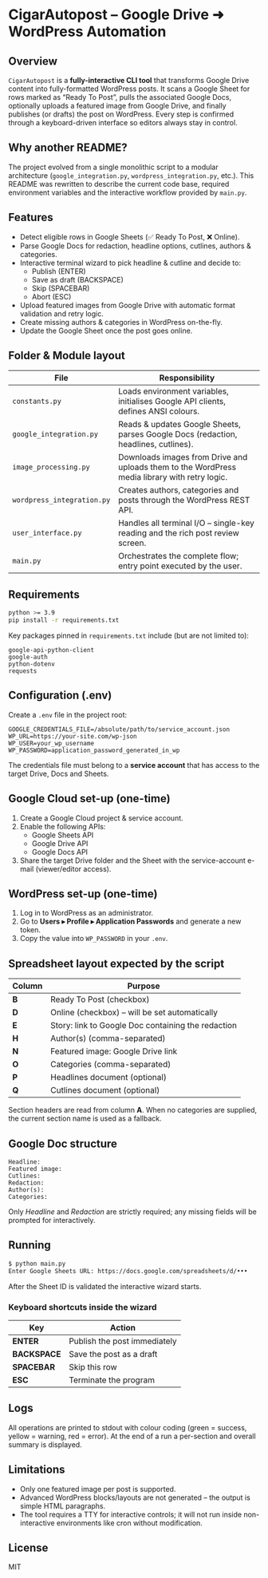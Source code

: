 # CigarAutopost – Google Drive ➜ WordPress Automation

## Overview

`CigarAutopost` is a **fully-interactive CLI tool** that transforms Google Drive content into fully-formatted WordPress posts. It scans a Google Sheet for rows marked as “Ready To Post”, pulls the associated Google Docs, optionally uploads a featured image from Google Drive, and finally publishes (or drafts) the post on WordPress. Every step is confirmed through a keyboard-driven interface so editors always stay in control.

## Why another README?

The project evolved from a single monolithic script to a modular architecture (`google_integration.py`, `wordpress_integration.py`, etc.). This README was rewritten to describe the current code base, required environment variables and the interactive workflow provided by `main.py`.

## Features

* Detect eligible rows in Google Sheets (✅ Ready To Post, ❌ Online).
* Parse Google Docs for redaction, headline options, cutlines, authors & categories.
* Interactive terminal wizard to pick headline & cutline and decide to:
  * Publish (ENTER)
  * Save as draft (BACKSPACE)
  * Skip (SPACEBAR)
  * Abort (ESC)
* Upload featured images from Google Drive with automatic format validation and retry logic.
* Create missing authors & categories in WordPress on-the-fly.
* Update the Google Sheet once the post goes online.

## Folder & Module layout

| File | Responsibility |
|------|----------------|
| `constants.py` | Loads environment variables, initialises Google API clients, defines ANSI colours. |
| `google_integration.py` | Reads & updates Google Sheets, parses Google Docs (redaction, headlines, cutlines). |
| `image_processing.py` | Downloads images from Drive and uploads them to the WordPress media library with retry logic. |
| `wordpress_integration.py` | Creates authors, categories and posts through the WordPress REST API. |
| `user_interface.py` | Handles all terminal I/O – single-key reading and the rich post review screen. |
| `main.py` | Orchestrates the complete flow; entry point executed by the user. |

## Requirements

```bash
python >= 3.9
pip install -r requirements.txt
```

Key packages pinned in `requirements.txt` include (but are not limited to):

```
google-api-python-client
google-auth
python-dotenv
requests
```

## Configuration (.env)

Create a `.env` file in the project root:

```
GOOGLE_CREDENTIALS_FILE=/absolute/path/to/service_account.json
WP_URL=https://your-site.com/wp-json
WP_USER=your_wp_username
WP_PASSWORD=application_password_generated_in_wp
```

The credentials file must belong to a **service account** that has access to the target Drive, Docs and Sheets.

## Google Cloud set-up (one-time)

1. Create a Google Cloud project & service account.
2. Enable the following APIs:
   * Google Sheets API
   * Google Drive API
   * Google Docs API
3. Share the target Drive folder and the Sheet with the service-account e-mail (viewer/editor access).

## WordPress set-up (one-time)

1. Log in to WordPress as an administrator.
2. Go to **Users ▸ Profile ▸ Application Passwords** and generate a new token.
3. Copy the value into `WP_PASSWORD` in your `.env`.

## Spreadsheet layout expected by the script

| Column | Purpose |
|--------|---------|
| **B** | Ready To Post (checkbox) |
| **D** | Online (checkbox) – will be set automatically |
| **E** | Story: link to Google Doc containing the redaction |
| **H** | Author(s) (comma-separated) |
| **N** | Featured image: Google Drive link |
| **O** | Categories (comma-separated) |
| **P** | Headlines document (optional) |
| **Q** | Cutlines document (optional) |

Section headers are read from column **A**. When no categories are supplied, the current section name is used as a fallback.

## Google Doc structure

```
Headline:
Featured image:
Cutlines:
Redaction:
Author(s):
Categories:
```

Only *Headline* and *Redaction* are strictly required; any missing fields will be prompted for interactively.

## Running

```bash
$ python main.py
Enter Google Sheets URL: https://docs.google.com/spreadsheets/d/•••
```

After the Sheet ID is validated the interactive wizard starts.

### Keyboard shortcuts inside the wizard

| Key | Action |
|-----|--------|
| **ENTER** | Publish the post immediately |
| **BACKSPACE** | Save the post as a draft |
| **SPACEBAR** | Skip this row |
| **ESC** | Terminate the program |

## Logs

All operations are printed to stdout with colour coding (green = success, yellow = warning, red = error). At the end of a run a per-section and overall summary is displayed.

## Limitations

* Only one featured image per post is supported.
* Advanced WordPress blocks/layouts are not generated – the output is simple HTML paragraphs.
* The tool requires a TTY for interactive controls; it will not run inside non-interactive environments like cron without modification.

## License

MIT
